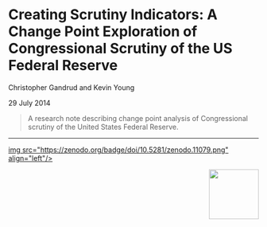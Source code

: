 Creating Scrutiny Indicators: A Change Point Exploration of Congressional Scrutiny of the US Federal Reserve
==================

Christopher Gandrud and Kevin Young

29 July 2014


> A research note describing change point analysis of Congressional scrutiny of
the United States Federal Reserve.

---

[img src="https://zenodo.org/badge/doi/10.5281/zenodo.11079.png" align="left"/>](http://dx.doi.org/10.5281/zenodo.11079)


[<img src="http://media.tumblr.com/023c285c14ef01953d3b67ffe789004d/tumblr_inline_mor1uu2OOZ1qz4rgp.png" height = "100" align="right" />](http://nadrosia.tumblr.com/post/53520500877/made-in-berlin-badge-update)
